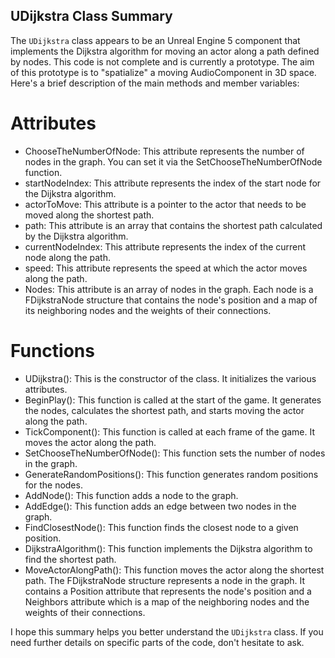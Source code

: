 ## UDijkstra Class Summary

The `UDijkstra` class appears to be an Unreal Engine 5 component that implements the Dijkstra algorithm for moving an actor along a path defined by nodes. This code is not complete and is currently a prototype. The aim of this prototype is to "spatialize" a moving AudioComponent in 3D space. Here's a brief description of the main methods and member variables:

# Attributes
- ChooseTheNumberOfNode: This attribute represents the number of nodes in the graph. You can set it via the SetChooseTheNumberOfNode function.
- startNodeIndex: This attribute represents the index of the start node for the Dijkstra algorithm.
- actorToMove: This attribute is a pointer to the actor that needs to be moved along the shortest path.
- path: This attribute is an array that contains the shortest path calculated by the Dijkstra algorithm.
- currentNodeIndex: This attribute represents the index of the current node along the path.
- speed: This attribute represents the speed at which the actor moves along the path.
- Nodes: This attribute is an array of nodes in the graph. Each node is a FDijkstraNode structure that contains the node's position and a map of its neighboring nodes and the weights of their connections.

  
# Functions
- UDijkstra(): This is the constructor of the class. It initializes the various attributes.
- BeginPlay(): This function is called at the start of the game. It generates the nodes, calculates the shortest path, and starts moving the actor along the path.
- TickComponent(): This function is called at each frame of the game. It moves the actor along the path.
- SetChooseTheNumberOfNode(): This function sets the number of nodes in the graph.
- GenerateRandomPositions(): This function generates random positions for the nodes.
- AddNode(): This function adds a node to the graph.
- AddEdge(): This function adds an edge between two nodes in the graph.
- FindClosestNode(): This function finds the closest node to a given position.
- DijkstraAlgorithm(): This function implements the Dijkstra algorithm to find the shortest path.
- MoveActorAlongPath(): This function moves the actor along the shortest path.
The FDijkstraNode structure represents a node in the graph. It contains a Position attribute that represents the node's position and a Neighbors attribute which is a map of the neighboring nodes and the weights of their connections.

I hope this summary helps you better understand the `UDijkstra` class. If you need further details on specific parts of the code, don't hesitate to ask.
